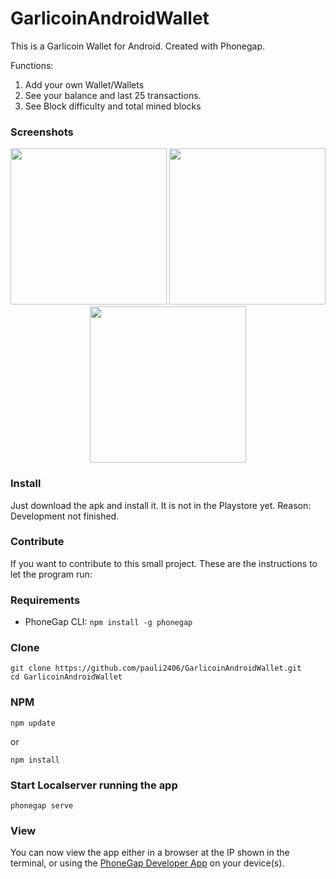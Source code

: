 # GarlicoinAndroidWallet

This is a Garlicoin Wallet for Android. Created with Phonegap.

Functions:
1. Add your own Wallet/Wallets
2. See your balance and last 25 transactions.
3. See Block difficulty and total mined blocks

### Screenshots
<p align="center">
  <img src="https://i.imgur.com/FK9mB9u.jpg" width="250"/>
  <img src="https://i.imgur.com/hNoA8p6.jpg" width="250"/>
  <img src="https://i.imgur.com/9GiBMGS.jpg" width="250"/>
</p>

### Install
Just download the apk and install it.
It is not in the Playstore yet. 
Reason: Development not finished.

### Contribute
If you want to contribute to this small project. These are the instructions to let the program run:

### Requirements

- PhoneGap CLI: `npm install -g phonegap`

### Clone
```
git clone https://github.com/pauli2406/GarlicoinAndroidWallet.git
cd GarlicoinAndroidWallet
```

### NPM
```
npm update 
```
or 
```
npm install
```

### Start Localserver running the app
```
phonegap serve
```

### View

You can now view the app either in a browser at the IP shown in the terminal, or using the [PhoneGap Developer App](http://app.phonegap.com/) on your device(s).
